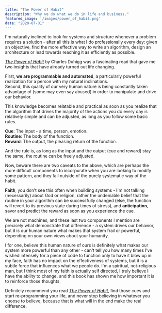 ```yaml
---
title: "The Power of Habit"
description: "Why we do what we do in life and business."
featured_image: '/images/power_of_habit.png'
date: "2020-07-01"
---
```

I'm naturally inclined to look for systems and structure whenever a problem requires a solution - after all this is what I do professionally every day: given an objective, find the more effective way to write an algorithm, design an architecture or lead towards reaching it as efficiently as possible.

[_The Power of Habit_](https://amzn.to/32bnbzg) by Charles Duhigg was a fascinating read that gave me two insights that have already turned out life changing.

First, **we are programmable and automated**, a particularly powerful realization for a person with my natural inclinations.  
Second, this quality of our very human nature is being constantly taken advantage of (some may even say abused) in order to manipulate and drive our behavior.

This knowledge becomes relatable and practical as soon as you realize that the algorithm that drives the majority of the actions you do every day is relatively simple and can be adjusted, as long as you follow some basic rules.

**Cue**: The input - a time, person, emotion.  
**Routine**: The body of the function.  
**Reward**: The output, the pleasing return of the function.  

And the rule is, as long as the input and the output (cue and reward) stay the same, the routine can be freely adjusted.

Now, beware there are two caveats to the above, which are perhaps the more difficult components to incorporate when you are looking to modify some pattern, and they fall outside of the purely systematic way of the habit.

**Faith**, you don't see this often when building systems - I'm not talking (necessarily) about God or religion, rather the undeniable belief that the routine in your algorithm can be successfully changed (else, the function will revert to its previous state during times of stress), and **anticipation**, savor and predict the reward as soon as you experience the cue.

We are not machines, and these last two components I mention are precisely what demonstrate that difference - a system drives our behavior, but it is our human nature what makes that system frail or powerful, depending on your own views about your humanity.

I for one, believe this human nature of ours is definitely what makes our system more powerful than any other - can't tell you how many times I've wished intensely for a piece of code to function only to have it blow up in my face, faith has no impact on the effectiveness of systems, but it is a subtle force that influences what we people do. I'm a spiritual, not-religious man, but I think most of my faith is actually self directed, I truly believe I have the ability to change, and this book has shown me how important it is to reinforce those thoughts.

Definitely recommend you read [_The Power of Habit_](https://amzn.to/32bnbzg), find those cues and start re-programming your life, and never stop believing in whatever you choose to believe, because that is what will in the end make the real difference.

